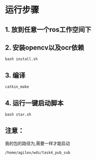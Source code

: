 # 运行步骤

## 1. 放到任意一个ros工作空间下

## 2. 安装opencv以及ocr依赖

```shell
bash install.sh
```

## 3. 编译

```shell
catkin_make
```

## 4. 运行一键启动脚本

```shell
bash star.sh
```

## 注意：

我的包的路径为,需要一样才能启动

```shell
/home/agilex/wds/task4_pub_sub
```

